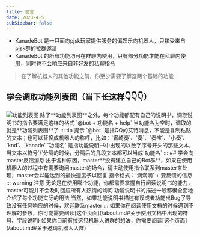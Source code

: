 ```yaml
---
title: 前言
date: 2023-4-5
subSidebar: false
---
```

* KanadeBot 是一只面向pjsk玩家提供服务的偏娱乐向机器人，只接受来自pjsk群的拉群邀请
* KanadeBot 的所有功能均可在群聊内使用，只有部分功能才能在私聊内使用，同时也不会响应来自非好友的私聊指令
> 在了解机器人的其他功能之前，你至少需要了解这两个基础的功能
## 学会调取**功能列表图**（当下长这样👇👇👇）
<img :src="$withBase('/image/help.png')" alt="功能列表图">
除了**功能列表图**之外，每个功能都配有自己的说明书，调取说明书的指令要满足这样的格式  `@bot + 功能名 + help`  
当功能名为空时，调取的就是**功能列表图**了
::: tip 提示
`@bot` 是指QQ的艾特消息，不能是复制粘贴的文本；也可以替换成机器人的称呼，比如：`宵崎奏`、`奏`、`奏宝`、`小奏`、`knd`、`kanade`  
`功能名` 是指功能说明书中出现的以数字序号开头的那些文本，当文本以符号`/`分隔的时候，分隔后的几段文本都可以当成`功能名`
:::
## 学会向master反馈消息
出于各种原因，master**没有建立自己的Bot群**，如果在使用机器人的过程中有需要询问master的场合，请主动使用指令联系到master来处理，master会以能达到的最快速度予以回复  
指令格式：`滴滴滴` + 要反馈的信息
::: warning 注意
无论是在使用哪个功能，你都需要掌握自行阅读说明书的能力，master可能并不会及时回应所有人热情的询问  
功能说明书的描述一般都很全面地介绍了每个功能实际的用法  
当然，如果功能说明书描述有误或者功能出Bug了导致没有任何响应的时候，欢迎联系master
:::
如果你在阅读使用文档的时候遇到不理解的参数，你可能需要阅读[这个页面](/about.md#关于使用文档中出现的符号、字段说明)  
如果你目前有拉这只机器人进群的想法，你需要阅读[这个页面](/about.md#关于邀请机器人入群)
